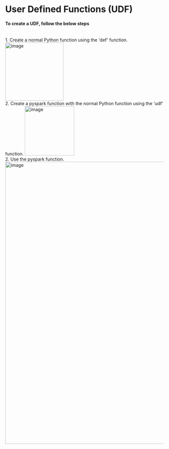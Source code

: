 # User Defined Functions (UDF)
#### To create a UDF, follow the below steps
<br> 1. Create a normal Python function using the 'def' function.
<img width="185" alt="image" src="https://github.com/user-attachments/assets/bd49472f-089e-4e05-94c9-3f168c11fa9d" />
<br> 2. Create a pyspark function with the normal Python function using the 'udf' function.
<img width="157" alt="image" src="https://github.com/user-attachments/assets/b6a304a0-6230-4b8f-bed1-96149eea1507" />
<br> 2. Use the pyspark function.
<img width="897" alt="image" src="https://github.com/user-attachments/assets/969c5f45-d4cc-4234-a4ec-e2a924ff42f5" />

  
